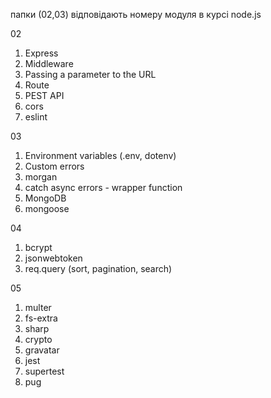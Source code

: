 папки (02,03) відповідають номеру модуля в курсі node.js

02

1.  Express
2.  Middleware
3.  Passing a parameter to the URL
4.  Route
5.  PEST API
6.  cors
7.  eslint

03

1.  Environment variables (.env, dotenv)
2.  Сustom errors
3.  morgan
4.  catch async errors - wrapper function
5.  MongoDB
6.  mongoose

04

1. bcrypt
2. jsonwebtoken
3. req.query (sort, pagination, search)

05

1. multer
2. fs-extra
3. sharp
4. crypto
5. gravatar
6. jest
7. supertest
8. pug

